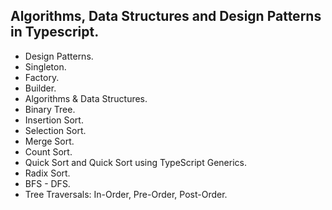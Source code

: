 




<h2> Algorithms, Data Structures and Design Patterns in Typescript. </h2>
<ul>
<li>Design Patterns. </li>
<li>Singleton.</li>
<li>Factory.</li>
<li>Builder.</li>
<li>Algorithms & Data Structures.</li>
<li>Binary Tree.</li>
<li>Insertion Sort.</li>
<li>Selection Sort.</li>
<li>Merge Sort.</li>
<li>Count Sort.</li>
<li>Quick Sort and Quick Sort using TypeScript Generics.</li>
<li>Radix Sort.</li>
<li>BFS - DFS.</li>
<li>Tree Traversals: In-Order, Pre-Order, Post-Order.</li>
</ul>

